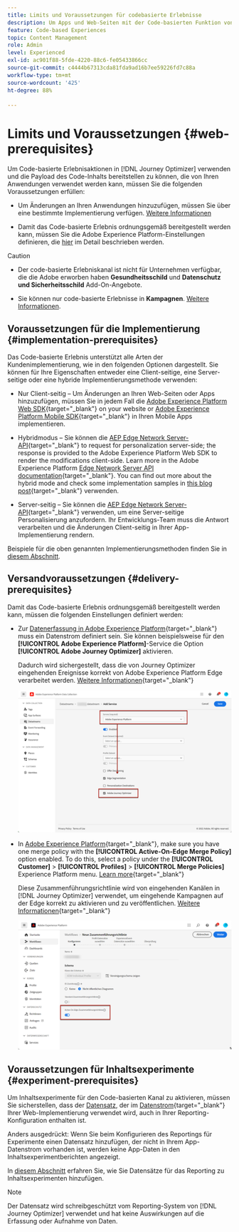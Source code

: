 ```yaml
---
title: Limits und Voraussetzungen für codebasierte Erlebnisse
description: Um Apps und Web-Seiten mit der Code-basierten Funktion von Journey Optimizer bearbeiten zu können, befolgen Sie die Voraussetzungen auf dieser Seite
feature: Code-based Experiences
topic: Content Management
role: Admin
level: Experienced
exl-id: ac901f88-5fde-4220-88c6-fe05433866cc
source-git-commit: c4444b67313cda81fda9ad16b7ee59226fd7c88a
workflow-type: tm+mt
source-wordcount: '425'
ht-degree: 88%

---
```


# Limits und Voraussetzungen {#web-prerequisites}

Um Code-basierte Erlebnisaktionen in [!DNL Journey Optimizer] verwenden und die Payload des Code-Inhalts bereitstellen zu können, die von Ihren Anwendungen verwendet werden kann, müssen Sie die folgenden Voraussetzungen erfüllen:

* Um Änderungen an Ihren Anwendungen hinzuzufügen, müssen Sie über eine bestimmte Implementierung verfügen. [Weitere Informationen](#implementation-prerequisites)

* Damit das Code-basierte Erlebnis ordnungsgemäß bereitgestellt werden kann, müssen Sie die Adobe Experience Platform-Einstellungen definieren, die [hier](#delivery-prerequisites) im Detail beschrieben werden.

>[!CAUTION]
>
>* Der code-basierte Erlebniskanal ist nicht für Unternehmen verfügbar, die die Adobe erworben haben **Gesundheitsschild** und **Datenschutz und Sicherheitsschild** Add-On-Angebote.
>
>* Sie können nur code-basierte Erlebnisse in **Kampagnen**. [Weitere Informationen](../campaigns/create-campaign.md#configure).


## Voraussetzungen für die Implementierung {#implementation-prerequisites}

Das Code-basierte Erlebnis unterstützt alle Arten der Kundenimplementierung, wie in den folgenden Optionen dargestellt. Sie können für Ihre Eigenschaften entweder eine Client-seitige, eine Server-seitige oder eine hybride Implementierungsmethode verwenden:

* Nur Client-seitig – Um Änderungen an Ihren Web-Seiten oder Apps hinzuzufügen, müssen Sie in jedem Fall die [Adobe Experience Platform Web SDK](https://experienceleague.adobe.com/docs/platform-learn/implement-web-sdk/overview.html?lang=de){target="_blank"} on your website or [Adobe Experience Platform Mobile SDK](https://developer.adobe.com/client-sdks/documentation/){target="_blank"} in Ihren Mobile Apps implementieren.

* Hybridmodus – Sie können die [AEP Edge Network Server-API](https://experienceleague.adobe.com/docs/experience-platform/edge-network-server-api/data-collection/interactive-data-collection.html?lang=de){target="_blank"} to request for personalization server-side; the response is provided to the Adobe Experience Platform Web SDK to render the modifications client-side. Learn more in the Adobe Experience Platform [Edge Network Server API documentation](https://experienceleague.adobe.com/docs/experience-platform/edge-network-server-api/overview.html?lang=de){target="_blank"}. You can find out more about the hybrid mode and check some implementation samples in [this blog post](https://blog.developer.adobe.com/de/hybrid-personalization-in-the-adobe-experience-platform-web-sdk-6a1bb674bf41){target="_blank"} verwenden.

* Server-seitig – Sie können die [AEP Edge Network Server-API](https://experienceleague.adobe.com/docs/experience-platform/edge-network-server-api/data-collection/interactive-data-collection.html?lang=de){target="_blank"} verwenden, um eine Server-seitige Personalisierung anzufordern. Ihr Entwicklungs-Team muss die Antwort verarbeiten und die Änderungen Client-seitig in Ihrer App-Implementierung rendern.

Beispiele für die oben genannten Implementierungsmethoden finden Sie in [diesem Abschnitt](code-based-implementation-samples.md).

## Versandvoraussetzungen {#delivery-prerequisites}

Damit das Code-basierte Erlebnis ordnungsgemäß bereitgestellt werden kann, müssen die folgenden Einstellungen definiert werden:

* Zur [Datenerfassung in Adobe Experience Platform](https://experienceleague.adobe.com/docs/experience-platform/edge/datastreams/overview.html?lang=de){target="_blank"} muss ein Datenstrom definiert sein. Sie können beispielsweise für den **[!UICONTROL Adobe Experience Platform]**-Service die Option **[!UICONTROL Adobe Journey Optimizer]** aktivieren.

  Dadurch wird sichergestellt, dass die von Journey Optimizer eingehenden Ereignisse korrekt von Adobe Experience Platform Edge verarbeitet werden. [Weitere Informationen](https://experienceleague.adobe.com/docs/experience-platform/edge/datastreams/configure.html?lang=de){target="_blank"}

  ![](../web/assets/web-aep-datastream-ajo.png)

* In [Adobe Experience Platform](https://experienceleague.adobe.com/docs/experience-platform/profile/home.html?lang=de){target="_blank"}, make sure you have one merge policy with the **[!UICONTROL Active-On-Edge Merge Policy]** option enabled. To do this, select a policy under the **[!UICONTROL Customer]** > **[!UICONTROL Profiles]** > **[!UICONTROL Merge Policies]** Experience Platform menu. [Learn more](https://experienceleague.adobe.com/docs/experience-platform/profile/merge-policies/ui-guide.html?lang=de#configure){target="_blank"}

  Diese Zusammenführungsrichtlinie wird von eingehenden Kanälen in [!DNL Journey Optimizer] verwendet, um eingehende Kampagnen auf der Edge korrekt zu aktivieren und zu veröffentlichen. [Weitere Informationen](https://experienceleague.adobe.com/docs/experience-platform/profile/merge-policies/ui-guide.html?lang=de){target="_blank"}

  ![](../web/assets/web-aep-merge-policy.png)

## Voraussetzungen für Inhaltsexperimente {#experiment-prerequisites}

Um Inhaltsexperimente für den Code-basierten Kanal zu aktivieren, müssen Sie sicherstellen, dass der [Datensatz](../data/get-started-datasets.md), der im [Datenstrom](https://experienceleague.adobe.com/docs/experience-platform/datastreams/overview.html?lang=de){target="_blank"} Ihrer Web-Implementierung verwendet wird, auch in Ihrer Reporting-Konfiguration enthalten ist.

Anders ausgedrückt: Wenn Sie beim Konfigurieren des Reportings für Experimente einen Datensatz hinzufügen, der nicht in Ihrem App-Datenstrom vorhanden ist, werden keine App-Daten in den Inhaltsexperimentberichten angezeigt.

In [diesem Abschnitt](../campaigns/reporting-configuration.md#add-datasets) erfahren Sie, wie Sie Datensätze für das Reporting zu Inhaltsexperimenten hinzufügen.

>[!NOTE]
>
>Der Datensatz wird schreibgeschützt vom Reporting-System von [!DNL Journey Optimizer] verwendet und hat keine Auswirkungen auf die Erfassung oder Aufnahme von Daten.

